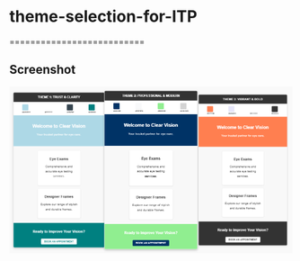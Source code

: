 # theme-selection-for-ITP
==========================
## Screenshot
![Screenshot of the ](./screenshot.png)